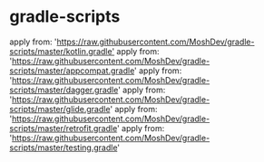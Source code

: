 # gradle-scripts

apply from: '<https://raw.githubusercontent.com/MoshDev/gradle-scripts/master/kotlin.gradle'>
apply from: 'https://raw.githubusercontent.com/MoshDev/gradle-scripts/master/appcompat.gradle'
apply from: 'https://raw.githubusercontent.com/MoshDev/gradle-scripts/master/dagger.gradle'
apply from: 'https://raw.githubusercontent.com/MoshDev/gradle-scripts/master/glide.gradle'
apply from: 'https://raw.githubusercontent.com/MoshDev/gradle-scripts/master/retrofit.gradle'
apply from: 'https://raw.githubusercontent.com/MoshDev/gradle-scripts/master/testing.gradle'
